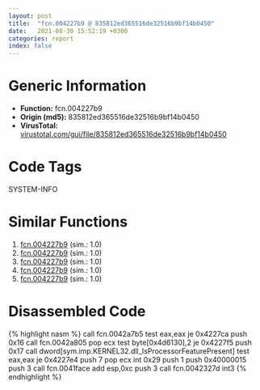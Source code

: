 ```yaml
---
layout: post
title:  "fcn.004227b9 @ 835812ed365516de32516b9bf14b0450"
date:   2021-08-30 15:52:19 +0300
categories: report
index: false
---
```


# Generic Information
- **Function:** fcn.004227b9
- **Origin (md5):** 835812ed365516de32516b9bf14b0450
- **VirusTotal:** [virustotal.com/gui/file/835812ed365516de32516b9bf14b0450][virustotal_ref]

# Code Tags
<span class="tag" id="SYSTEM-INFO">SYSTEM-INFO</span>


# Similar Functions

1. [fcn.004227b9][similar_1_ref] (sim.: 1.0)
2. [fcn.004227b9][similar_2_ref] (sim.: 1.0)
3. [fcn.004227b9][similar_3_ref] (sim.: 1.0)
4. [fcn.004227b9][similar_4_ref] (sim.: 1.0)
5. [fcn.004227b9][similar_5_ref] (sim.: 1.0)


# Disassembled Code

{% highlight nasm %}
call fcn.0042a7b5
test eax,eax
je 0x4227ca
push 0x16
call fcn.0042a805
pop ecx
test byte[0x4d6130],2
je 0x4227f5
push 0x17
call dword[sym.imp.KERNEL32.dll_IsProcessorFeaturePresent]
test eax,eax
je 0x4227e4
push 7
pop ecx
int 0x29
push 1
push 0x40000015
push 3
call fcn.0041face
add esp,0xc
push 3
call fcn.0042327d
int3 
{% endhighlight %}


[similar_1_ref]: /report/fcn.004227b9@904632a6b6e163fc4d63e2f491aa772b
[similar_2_ref]: /report/fcn.004227b9@8b66d719e8a46a3d5c3152f67e9765a2
[similar_3_ref]: /report/fcn.004227b9@368dd66411b8b6ce2bcd15b0e14af5c0
[similar_4_ref]: /report/fcn.004227b9@d6c317856ac98c781688fa16e87b98fa
[similar_5_ref]: /report/fcn.004227b9@12af8d27b47d447878b35a801d6674d2
[virustotal_ref]: https://www.virustotal.com/gui/file/835812ed365516de32516b9bf14b0450